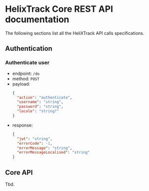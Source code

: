 # HelixTrack Core REST API documentation

The following sections list all the HeliXTrack API calls specifications.

## Authentication

### Authenticate user

- endpoint: `/do`
- method: `POST`
- payload: 
  ```json
  {
    "action": "authenticate",
    "username": "string",
    "password": "string",
    "locale": "string?"
  }
  ```
- response:
  ```json
  {
    "jwt": "string",
    "errorCode": -1,
    "errorMessage": "string",
    "errorMessageLocalised": "string"
  }
  ```


## Core API

Tbd.